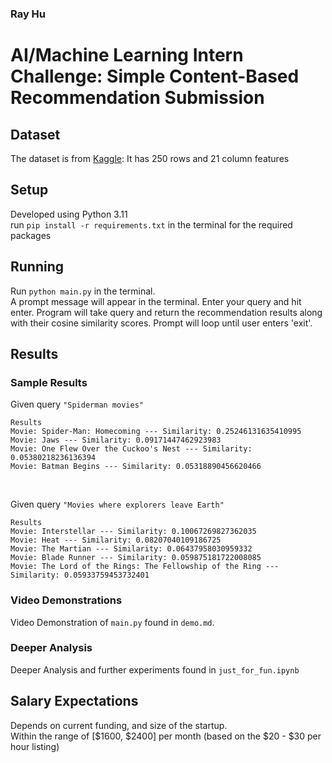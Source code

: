 ### Ray Hu
# AI/Machine Learning Intern Challenge: Simple Content-Based Recommendation Submission

## Dataset
The dataset is from [Kaggle](https://www.kaggle.com/datasets/yehorkorzh/imdb-top-250-movies): It has 250 rows and 21 column features

## Setup
Developed using Python 3.11 <br>
run `pip install -r requirements.txt` in the terminal for the required packages

## Running
Run `python main.py` in the terminal. <br>
A prompt message will appear in the terminal. Enter your query and hit enter. Program will take query and return the recommendation results along with their cosine similarity scores. Prompt will loop until user enters 'exit'.

## Results
### Sample Results
Given query `"Spiderman movies"`
```
Results
Movie: Spider-Man: Homecoming --- Similarity: 0.25246131635410995
Movie: Jaws --- Similarity: 0.09171447462923983
Movie: One Flew Over the Cuckoo's Nest --- Similarity: 0.05380218236136394
Movie: Batman Begins --- Similarity: 0.05318890456620466
```
<br>

Given query `"Movies where explorers leave Earth"`
```
Results
Movie: Interstellar --- Similarity: 0.10067269827362035
Movie: Heat --- Similarity: 0.08207040109186725
Movie: The Martian --- Similarity: 0.06437958030959332
Movie: Blade Runner --- Similarity: 0.059875181722008085
Movie: The Lord of the Rings: The Fellowship of the Ring --- Similarity: 0.05933759453732401
```
### Video Demonstrations
Video Demonstration of `main.py` found in `demo.md`. <br>

### Deeper Analysis
Deeper Analysis and further experiments found in `just_for_fun.ipynb`

## Salary Expectations
Depends on current funding, and size of the startup.  
Within the range of [$1600, $2400] per month (based on the $20 - $30 per hour listing)



